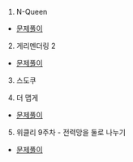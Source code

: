 1. N-Queen
* [문제풀이](https://pro-grammers.tistory.com/67)

2. 게리멘더링 2
* [문제풀이](https://pro-grammers.tistory.com/68)

3. 스도쿠


4. 더 맵게
* [문제풀이](https://pro-grammers.tistory.com/69)

5. 위클리 9주차 - 전력망을 둘로 나누기
* [문제풀이](https://pro-grammers.tistory.com/70)